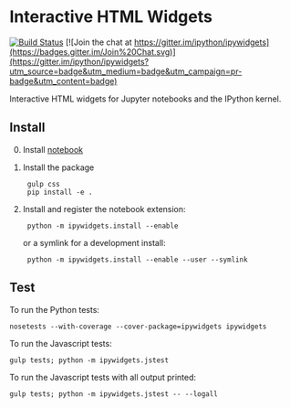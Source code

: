 # Interactive HTML Widgets

[![Build Status](https://travis-ci.org/ipython/ipywidgets.svg?branch=master)](https://travis-ci.org/ipython/ipywidgets) [![Join the chat at https://gitter.im/ipython/ipywidgets](https://badges.gitter.im/Join%20Chat.svg)](https://gitter.im/ipython/ipywidgets?utm_source=badge&utm_medium=badge&utm_campaign=pr-badge&utm_content=badge)

Interactive HTML widgets for Jupyter notebooks and the IPython kernel.

## Install

0. Install [notebook](https://github.com/jupyter/notebook)

1. Install the package
    
        gulp css
        pip install -e .

2. Install and register the notebook extension:

        python -m ipywidgets.install --enable
    
    or a symlink for a development install:

        python -m ipywidgets.install --enable --user --symlink

## Test

To run the Python tests:

    nosetests --with-coverage --cover-package=ipywidgets ipywidgets

To run the Javascript tests:

    gulp tests; python -m ipywidgets.jstest

To run the Javascript tests with all output printed:

    gulp tests; python -m ipywidgets.jstest -- --logall
